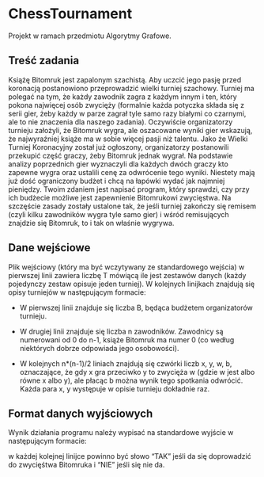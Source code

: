 # ChessTournament
Projekt w ramach przedmiotu Algorytmy Grafowe.

## Treść zadania
Książę Bitomruk jest zapalonym szachistą. Aby uczcić jego pasję przed koronacją postanowiono przeprowadzić wielki turniej szachowy. Turniej ma polegać na tym, że każdy zawodnik zagra z każdym innym i ten, który pokona najwięcej osób zwycięży (formalnie każda potyczka składa się z serii gier, żeby każdy w parze zagrał tyle samo razy białymi co czarnymi, ale to nie znaczenia dla naszego zadania). Oczywiście organizatorzy turnieju założyli, że Bitomruk wygra, ale oszacowane wyniki gier wskazują, że najwyraźniej książe ma w sobie więcej pasji niż talentu. Jako że Wielki Turniej Koronacyjny został już ogłoszony, organizatorzy postanowili przekupić część graczy, żeby Bitomruk jednak wygrał. Na podstawie analizy poprzednich gier wyznaczyli dla każdych dwóch graczy kto zapewne wygra oraz ustalili cenę za odwrócenie tego wyniki. Niestety mają już dość ograniczony budżet i chcą na łapówki wydać jak najmniej pieniędzy. Twoim zdaniem jest napisać program, który sprawdzi, czy przy ich budżecie możliwe jest zapewnienie Bitomrukowi zwycięstwa. Na szczęście zasady zostały ustalone tak, że jeśli turniej zakończy się remisem (czyli kilku zawodników wygra tyle samo gier) i wśród remisujących znajdzie się Bitomruk, to i tak on właśnie wygrywa.

## Dane wejściowe
Plik wejściowy (który ma być wczytywany ze standardowego wejścia) w pierwszej linii zawiera liczbę T mówiącą ile jest zestawów danych (każdy pojedynczy zestaw opisuje jeden turniej). W kolejnych linijkach znajdują się opisy turniejów w następującym formacie:

- W pierwszej linii znajduje się liczba B, będąca budżetem organizatorów turnieju.

- W drugiej linii znajduje się liczba n zawodników. Zawodnicy są numerowani od 0 do n-1, książe Bitomruk ma numer 0 (co według niektórych dobrze odpowiada jego osobowości).

- W kolejnych n*(n-1)/2 liniach znajdują się czwórki liczb x, y, w, b, oznaczające, że gdy x gra przeciwko y to zwycięża w (gdzie w jest albo równe x albo y), ale płacąc b można wynik tego spotkania odwrócić. Każda para x, y występuje w opisie turnieju dokładnie raz.

## Format danych wyjściowych
Wynik działania programu należy wypisać na standardowe wyjście w następującym formacie:

w każdej kolejnej linijce powinno być słowo “TAK” jeśli da się doprowadzić do zwycięśtwa Bitomruka i “NIE” jeśli się nie da.
